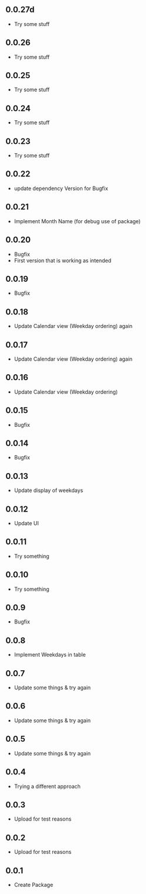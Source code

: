 ## 0.0.27d

* Try some stuff

## 0.0.26

* Try some stuff

## 0.0.25

* Try some stuff

## 0.0.24

* Try some stuff

## 0.0.23

* Try some stuff

## 0.0.22

* update dependency Version for Bugfix

## 0.0.21

* Implement Month Name (for debug use of package)

## 0.0.20

* Bugfix
* First version that is working as intended

## 0.0.19

* Bugfix

## 0.0.18

* Update Calendar view (Weekday ordering) again

## 0.0.17

* Update Calendar view (Weekday ordering) again

## 0.0.16

* Update Calendar view (Weekday ordering)

## 0.0.15

* Bugfix

## 0.0.14

* Bugfix

## 0.0.13

* Update display of weekdays

## 0.0.12

* Update UI

## 0.0.11

* Try something

## 0.0.10

* Try something

## 0.0.9

* Bugfix

## 0.0.8

* Implement Weekdays in table

## 0.0.7

* Update some things & try again

## 0.0.6

* Update some things & try again

## 0.0.5

* Update some things & try again

## 0.0.4

* Trying a different approach

## 0.0.3

* Upload for test reasons

## 0.0.2

* Upload for test reasons

## 0.0.1

* Create Package
